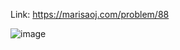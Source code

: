 Link: https://marisaoj.com/problem/88

![image](https://github.com/user-attachments/assets/89409195-915b-4ddf-962a-8a2eaae29cc3)
